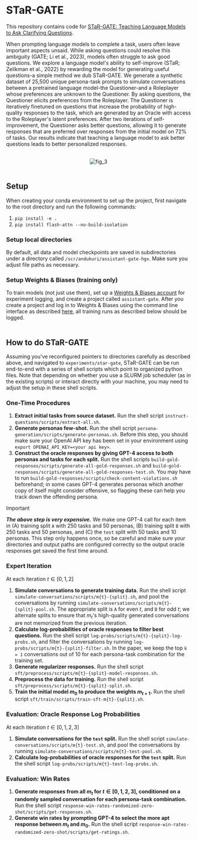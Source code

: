 # STaR-GATE

This repository contains code for [STaR-GATE: Teaching Language Models to Ask Clarifying Questions](https://arxiv.org/abs/2403.19154). 

When prompting language models to complete a task, users often leave important aspects unsaid. While asking questions could resolve this ambiguity (GATE; Li et al., 2023), models often struggle to ask good questions. We explore a language model's ability to self-improve (STaR; Zelikman et al., 2022) by rewarding the model for generating useful questions-a simple method we dub STaR-GATE. We generate a synthetic dataset of 25,500 unique persona-task prompts to simulate conversations between a pretrained language model-the Questioner-and a Roleplayer whose preferences are unknown to the Questioner. By asking questions, the Questioner elicits preferences from the Roleplayer. The Questioner is iteratively finetuned on questions that increase the probability of high-quality responses to the task, which are generated by an Oracle with access to the Roleplayer's latent preferences. After two iterations of self-improvement, the Questioner asks better questions, allowing it to generate responses that are preferred over responses from the initial model on 72% of tasks. Our results indicate that teaching a language model to ask better questions leads to better personalized responses.

<p align="center">
  <br>
  <img src="https://github.com/scandukuri/assistant-gate/assets/87667591/7c2fe82a-04e8-4779-ab8d-c2476724ac69" alt="fig_3">
  <br><br>
</p>

## Setup

When creating your conda environment to set up the project, first navigate to the root directory and run the following commands:
1. ```pip install -e .```
2. ```pip install flash-attn --no-build-isolation```

### Setup local directories

By default, all data and model checkpoints are saved in subdirectories under a directory called `/scr/andukuri/assistant-gate-hgx`. Make sure you adjust file paths as necessary.

### Setup Weights & Biases (training only)

To train models (not just use them), set up a [Weights & Biases account](https://wandb.ai/) for experiment logging, and create a project called ```assistant-gate```. After you create a project and log in to Weights & Biases using the command line interface as described [here](https://docs.wandb.ai/ref/cli/wandb-login), all training runs as described below should be logged.
<br><br>
## How to do STaR-GATE

Assuming you've reconfigured pointers to directories carefully as described above, and navigated to ```experiments/star-gate```, STaR-GATE can be run end-to-end with a series of shell scripts which point to organized python files. Note that depending on whether you use a SLURM job scheduler (as in the existing scripts) or interact directly with your machine, you may need to adjust the setup in these shell scripts.

### One-Time Procedures
1. **Extract initial tasks from source dataset.** Run the shell script ```instruct-questions/scripts/extract-all.sh```.
2. **Generate personas few-shot.** Run the shell script ```persona-generation/scripts/generate-personas.sh```. Before this step, you should make sure your OpenAI API key has been set in your environment using ```export OPENAI_API_KEY=<your api key>```.
3. **Construct the oracle responses by giving GPT-4 access to both personas and tasks for each split.** Run the shell scripts ```build-gold-responses/scripts/generate-all-gold-responses.sh``` and ```build-gold-responses/scripts/generate-all-gold-responses-test.sh```. You may have to run ```build-gold-responses/scripts/check-content-violations.sh``` beforehand; in some cases GPT-4 generates personas which another copy of itself might consider offensive, so flagging these can help you track down the offending persona.
> [!IMPORTANT]
> ***The above step is very expensive.*** We make one GPT-4 call for each item in (A) training split ```A``` with 250 tasks and 50 personas, (B) training split ```B``` with 250 tasks and 50 personas, and (C) the ```test``` split with 50 tasks and 10 personas. This step only happens once, so be careful and make sure your directories and output paths are configured correctly so the output oracle responses get saved the first time around.

### Expert Iteration
At each iteration $t \in [0, 1, 2]$
1. **Simulate conversations to generate training data.** Run the shell script ```simulate-conversations/scripts/m{t}-{split}.sh```, and pool the conversations by running ```simulate-conversations/scripts/m{t}-{split}-pool.sh```. The appropriate split is ```A``` for even $t$, and ```B``` for odd $t$; we alternate splits to ensure that $m_t$'s high-quality generated conversations are not memorized from the previous iteration.
2. **Calculate log-probabilities of oracle responses to filter best questions.** Run the shell script ```log-probs/scripts/m{t}-{split}-log-probs.sh```, and filter the conversations by running ```log-probs/scripts/m{t}-{split}-filter.sh```. In the paper, we keep the top ```k = 1``` conversations out of 10 for each persona-task combination for the training set.
3. **Generate regularizer responses.** Run the shell script ```sft/preprocess/scripts/m{t}-{split}-model-responses.sh```.
4. **Preprocess the data for training.** Run the shell script ```sft/preprocess/scripts/m{t}-{split}-split.sh```.
5. **Train the initial model $m_0$ to produce the weights $m_{t + 1}$.** Run the shell script ```sft/train/scripts/train-sft-m{t}-{split}.sh```.

### Evaluation: Oracle Response Log Probabilities
At each iteration $t \in [0, 1, 2, 3]$
1. **Simulate conversations for the ```test``` split.** Run the shell script ```simulate-conversations/scripts/m{t}-test.sh```, and pool the conversations by running ```simulate-conversations/scripts/m{t}-test-pool.sh```.
2. **Calculate log-probabilities of oracle responses for the ```test``` split.** Run the shell script ```log-probs/scripts/m{t}-test-log-probs.sh```.

### Evaluation: Win Rates
1. **Generate responses from all $m_t$ for $t \in [0, 1, 2, 3]$, conditioned on a randomly sampled conversation for each persona-task combination.** Run the shell script ```response-win-rates-randomized-zero-shot/scripts/get-responses.sh```.
2. **Generate win rates by prompting GPT-4 to select the more apt response between $m_t$ and $m_0$.** Run the shell script ```response-win-rates-randomized-zero-shot/scripts/get-ratings.sh```.
